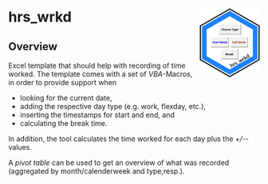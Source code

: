 
hrs_wrkd <img src="figures/hrs_wrkd_logo_hex.png" align="right" />
========================================================================

Overview
--------

Excel template that should help with recording of time worked.
The template comes with a set of _VBA_-Macros, in order to provide support when
- looking for the current date, 
- adding the respective day type (e.g. work, flexday, etc.),
- inserting the timestamps for start and end, and
- calculating the break time.

In addition, the tool calculates the time worked for each day plus the _+/-_-values.

A _pivot table_ can be used to get an overview of what was recorded (aggregated by month/calenderweek and type,resp.).

